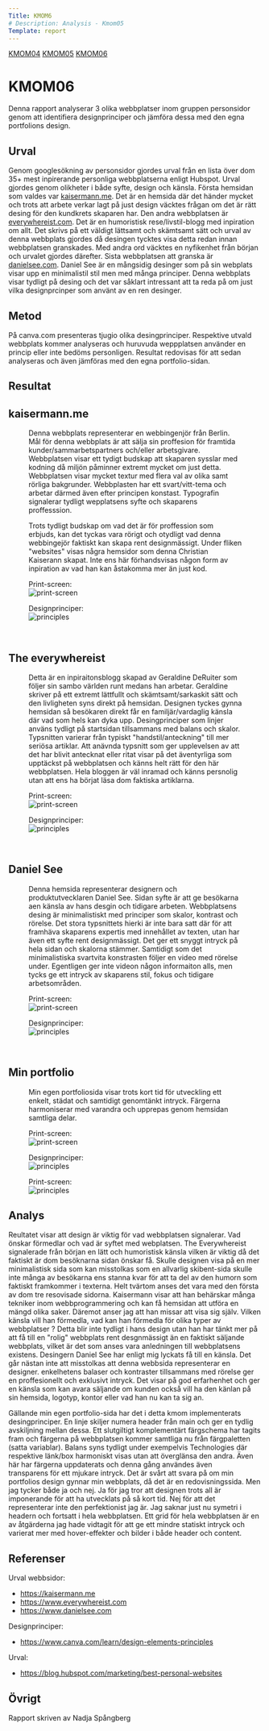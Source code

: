 ```yaml
---
Title: KMOM6
# Description: Analysis - Kmom05
Template: report
---
```


<nav class="nav">
    <a href="%base_url%?analysis/01_colors">KMOM04</a>
    <a href="%base_url%?analysis/02_load">KMOM05</a>
    <a href="%base_url%?analysis/03_designprincip">KMOM06</a>
</nav>

# KMOM06

Denna rapport analyserar 3 olika webbplatser inom gruppen personsidor genom att identifiera designprinciper och jämföra dessa med den egna portfolions design. 

Urval
-----------------------

Genom googlesökning av personsidor gjordes urval från en lista över dom 35+ mest inpirerande personliga webbplatserna enligt Hubspot. Urval gjordes genom olikheter i både syfte, design och känsla. Första hemsidan som valdes var <a href="https://kaisermann.me"> kaisermann.me</a>. Det är en hemsida där det händer mycket och trots att arbete verkar lagt på just design väcktes frågan om det är rätt desing för den kundkrets skaparen har. 
Den andra webbplatsen är <a href="https://www.everywhereist.com/blog/">everywhereist.com</a>. Det är en humoristisk rese/livstil-blogg med inpiration om allt. Det skrivs på ett väldigt lättsamt och skämtsamt sätt och urval av denna webbplats gjordes då desingen tycktes visa detta redan innan webbplatsen granskades. Med andra ord väcktes en nyfikenhet från början och urvalet gjordes därefter.
Sista webbplatsen att granska är <a href="https://www.danielsee.com/">danielsee.com</a>. Daniel See är en mångsidig desinger som på sin webplats visar upp en minimalistil stil men med många principer. Denna webbplats visar tydligt på desing och det var såklart intressant att ta reda på om just vilka designprcinper som använt av en ren desinger.


Metod
-----------------------
På canva.com presenteras tjugio olika desingprinciper. Respektive utvald webbplats kommer analyseras och huruvuda weppplatsen använder en princip eller inte bedöms personligen. Resultat redovisas för att sedan analyseras och även jämföras med den egna portfolio-sidan. 

Resultat
-----------------------

<grid class="result">
<h2> kaisermann.me </h2>
<figure class="text">
<figcaption> 
Denna webbplats representerar en webbingenjör från Berlin. Mål för denna webbplats är att sälja sin proffesion för framtida kunder/sammarbetspartners och/eller arbetsgivare. Webbplatsen visar ett tydigt budskap att skaparen sysslar med kodning då miljön påminner extremt mycket om just detta. Webbplatsen visar mycket textur med flera val av olika samt rörliga bakgrunder. Webbplasten har ett svart/vitt-tema och arbetar därmed även efter principen konstast. Typografin signalerar tydligt wepplatsens syfte och skaparens proffesssion. 

Trots tydligt budskap om vad det är för proffession som erbjuds, kan det tyckas vara rörigt och otydligt vad denna webbingejör faktiskt kan skapa rent designmässigt. Under fliken "websites" visas några hemsidor som denna Christian Kaiserann skapat. Inte ens här förhandsvisas någon form av inpiration av vad han kan åstakomma mer än just kod.
</figcaption>
</figure>

<figure class="print-screen">
<figcaption>Print-screen:</figcaption>
<img src="%base_url%/image/kaisermann_print.jpg" class="pic" alt="print-screen">
</figure>

<figure class="fargschema">
<figcaption>Designprinciper: </figcaption>
<img src="%base_url%/image/kaisermann_principles.jpg" class="pic" alt="principles">
</figure>

</grid>

<br>

<grid class="result">
<h2> The everywhereist </h2>
<figure class="text">
<figcaption> 

Detta är en inpiraitonsblogg skapad av Geraldine DeRuiter som följer sin sambo världen runt medans han arbetar. Geraldine skriver på ett extremt lättfullt och skämtsamt/sarkaskit sätt och den livligheten syns direkt på hemsidan. Designen tyckes gynna hemsidan så besökaren direkt får en familjär/vardaglig känsla där vad som hels kan dyka upp. Desingprinciper som linjer använs tydligt på startsidan tillsammans med balans och skalor. Typsnitten varierar från typiskt "handstil/anteckning" till mer seriösa artiklar. Att anävnda typsnitt som ger upplevelsen av att det har blivit antecknat eller ritat visar på det äventyrliga som upptäckst på webbplatsen och känns helt rätt för den här webbplatsen. Hela bloggen är väl inramad och känns persnolig utan att ens ha börjat läsa dom faktiska artiklarna. 


</figcaption>
</figure>

<figure class="print-screen">
<figcaption>Print-screen:</figcaption>
<img src="%base_url%/image/everywhereist.jpg" class="pic" alt="print-screen">
</figure>

<figure class="fargschema">
<figcaption>Designprinciper: </figcaption>
<img src="%base_url%/image/everywhereist_princip.jpg" class="pic" alt="principles">
</figure>

</grid>

<br>

<grid class="result">
<h2> Daniel See </h2>
<figure class="text">
<figcaption> 

Denna hemsida representerar designern och produktutvecklaren Daniel See. Sidan syfte är att ge besökarna aen känsla av hans desgin och tidigare arbeten. Webbplatsens desing är minimalistiskt med principer som skalor, kontrast och rörelse.  Det stora typsnittets hierki är inte bara satt där för att framhäva skaparens expertis med innehållet av texten, utan har även ett syfte rent designmässigt. Det ger ett snyggt intryck på hela sidan och skalorna stämmer. Samtidigt som det minimalistiska svartvita konstrasten följer en video med rörelse under. Egentligen ger inte videon någon informaiton alls, men tycks ge ett intryck av skaparens stil, fokus och tidigare arbetsområden. 

</figcaption>
</figure>

<figure class="print-screen">
<figcaption>Print-screen:</figcaption>
<img src="%base_url%/image/danielsee.jpg" class="pic" alt="print-screen">
</figure>

<figure class="fargschema">
<figcaption>Designprinciper: </figcaption>
<img src="%base_url%/image/danielsee_princip.jpg" class="pic" alt="principles">
</figure>

</grid>
<br>

<grid class="result">
<h2> Min portfolio</h2>
<figure class="text">
<figcaption> 
 Min egen portfoliosida visar trots kort tid för utveckling ett enkelt, städat och samtidigt genomtänkt intryck. Färgerna harmoniserar med varandra och upprepas genom hemsidan samtliga delar. 

</figcaption>
</figure>

<figure class="print-screen">
<figcaption>Print-screen:</figcaption>
<img src="%base_url%/image/mepage_printscreen.jpg" class="pic" alt="print-screen">
</figure>

<figure class="fargschema">
<figcaption>Designprinciper: </figcaption>
<img src="%base_url%/image/mepage_princip.jpg" class="pic" alt="principles">
</figure>

<figure  class="fargschema">
<figcaption>Print-screen:</figcaption>
<img src="%base_url%/image/potfolio.jpg" class="pic" alt="principles">
</figure>

</grid>

Analys
-----------------------

Reultatet visar att design är viktig för vad webbplatsen signalerar. Vad önskar förmedlar och vad är syftet med webplatsen. The Everywhereist signalerade från början en lätt och humoristisk känsla vilken är viktig då det faktiskt är dom besöknarna sidan önskar få. Skulle designen visa på en mer minimalistisk sida som kan misstolkas som en allvarlig skibent-sida skulle inte många av besökarna ens stanna kvar för att ta del av den humorn som faktiskt framkommer i texterna. Helt tvärtom anses det vara med den första av dom tre resovisade sidorna. Kaisermann visar att han behärskar många tekniker inom webbprogrammering och kan få hemsidan att utföra en mängd olika saker. Däremot anser jag att han missar att visa sig själv. Vilken känsla vill han förmedla, vad kan han förmedla för olika typer av webbplatser ? Detta blir inte tydligt i hans design utan han har tänkt mer på att få till en "rolig" webbplats rent desgnmässigt än en faktiskt säljande webbplats, vilket är det som anses vara anledningen till webbplatsens existens.
Desingern Daniel See har enligt mig lyckats få till en känsla. Det går nästan inte att misstolkas att denna webbsida representerar en designer. enkelhetens balaser och kontraster tillsammans med rörelse ger en proffesionellt och exklusivt intryck. Det visar på god erfarhenhet och ger en känsla som kan avara säljande om kunden också vill ha den känlan på sin hemsida, logotyp, kontor eller vad han nu kan ta sig an. 

Gällande min egen portfolio-sida har det i detta kmom implementerats desingprinciper. En linje skiljer numera header från main och ger en tydlig avskiljning mellan dessa. Ett slutgiltigt komplementärt färgschema har tagits fram och färgerna på webbplatsen kommer samtliga nu från färgpaletten (satta variablar). Balans syns tydligt under exempelvis Technologies där respektive länk/box harmoniskt visas utan att överglänsa den andra. Även här har färgerna uppdaterats och denna gång användes även transparens för ett mjukare intryck.
Det är svårt att svara på om min portfolios design gynnar min webbplats, då det är en redovisningssida. Men jag tycker både ja och nej. Ja för jag tror att designen trots all är imponerande för att ha utvecklats på så kort tid. Nej för att det representerar inte den perfektionist jag är. Jag saknar just nu symetri i headern och fortsatt i hela webbplatsen. Ett grid för hela webbplatsen är en av åtgärderna jag hade vidtagit för att ge ett mindre statiskt intryck och varierat mer med hover-effekter och bilder i både header och content.  

Referenser
-----------------------

Urval webbsidor:<br>
- https://kaisermann.me<br>
- https://www.everywhereist.com<br>
- https://www.danielsee.com<br>

Designprinciper:<br>
- https://www.canva.com/learn/design-elements-principles<br>

Urval:<br>
- https://blog.hubspot.com/marketing/best-personal-websites<br>

Övrigt
-----------------------
Rapport skriven av Nadja Spångberg
